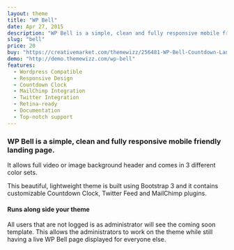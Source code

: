 ```yaml
---
layout: theme
title: "WP Bell"
date: Apr 27, 2015
description: "WP Bell is a simple, clean and fully responsive mobile friendly landing page WordPress plugin."
slug: "bell"
price: 20
buy: "https://creativemarket.com/themewizz/256481-WP-Bell-Countdown-Landing-Page"
demo: "http://demo.themewizz.com/wp-bell"
features:
  - Wordpress Compatible
  - Responsive Design
  - Countdown Clock
  - MailChimp Integration
  - Twitter Integration
  - Retina-ready
  - Documentation
  - Top-notch support
---
```


<h3 class="lead">WP Bell is a simple, clean and fully responsive mobile friendly landing page.</h3>

It allows full video or image background header and comes in 3 different color sets.

This beautiful, lightweight theme is built using Bootstrap 3 and it contains customizable Countdown Clock, Twitter Feed and MailChimp plugins.

<p><h4>Runs along side your theme</h4></p>

All users that are not logged is as administrator will see the coming soon template. This allows the administrators to work on the theme while still having a live WP Bell page displayed for everyone else.
